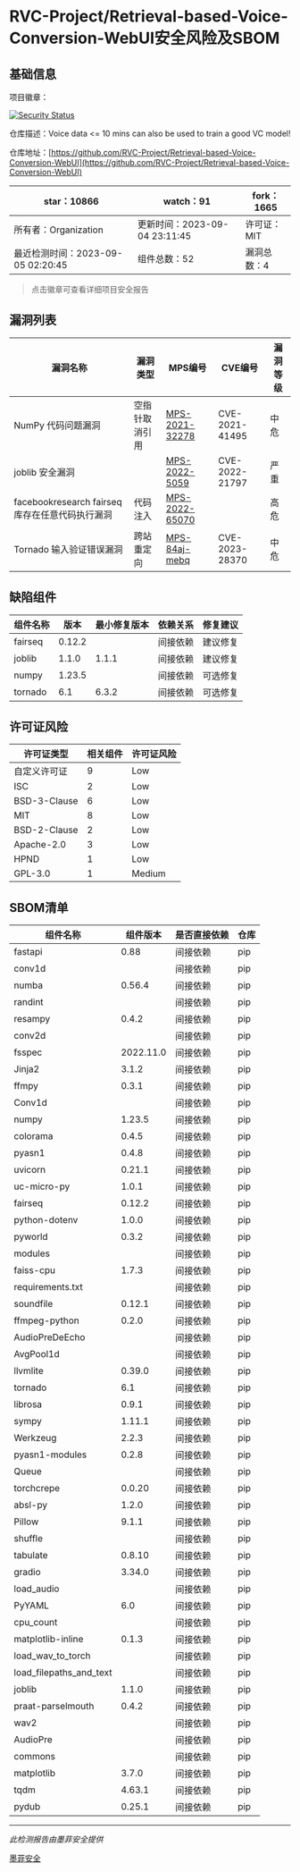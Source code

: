 # RVC-Project/Retrieval-based-Voice-Conversion-WebUI安全风险及SBOM

## 基础信息

项目徽章：

[![Security Status](https://www.murphysec.com/platform3/v31/badge/1698762982598426624.svg)](https://www.murphysec.com/console/report/1698400589763444736/1698762982598426624)

仓库描述：Voice data <= 10 mins can also be used to train a good VC model!

仓库地址：[https://github.com/RVC-Project/Retrieval-based-Voice-Conversion-WebUI](https://github.com/RVC-Project/Retrieval-based-Voice-Conversion-WebUI)

| star：10866 | watch：91 | fork：1665 |
| ----------- | -------------- | ------------ |
| 所有者：Organization | 更新时间：2023-09-04 23:11:45 | 许可证：MIT |
| 最近检测时间：2023-09-05 02:20:45 | 组件总数：52 | 漏洞总数：4 |

> 点击徽章可查看详细项目安全报告



## 漏洞列表

| 漏洞名称 | 漏洞类型 | MPS编号 | CVE编号 | 漏洞等级 |
| ------- | ------ | ------- | ------ | ----- |
|NumPy 代码问题漏洞|空指针取消引用|[MPS-2021-32278](https://www.oscs1024.com/hd/MPS-2021-32278)|CVE-2021-41495|中危|
|joblib 安全漏洞||[MPS-2022-5059](https://www.oscs1024.com/hd/MPS-2022-5059)|CVE-2022-21797|严重|
|facebookresearch fairseq库存在任意代码执行漏洞|代码注入|[MPS-2022-65070](https://www.oscs1024.com/hd/MPS-2022-65070)||高危|
|Tornado 输入验证错误漏洞|跨站重定向|[MPS-84aj-mebq](https://www.oscs1024.com/hd/MPS-84aj-mebq)|CVE-2023-28370|中危|




## 缺陷组件

| 组件名称 | 版本 | 最小修复版本 | 依赖关系 | 修复建议 |
| -------- | ---- | ------------ | -------- | -------- |
|fairseq|0.12.2||间接依赖|建议修复|C:0|H:1|M:0|L:0|
|joblib|1.1.0|1.1.1|间接依赖|建议修复|C:1|H:0|M:0|L:0|
|numpy|1.23.5||间接依赖|可选修复|C:0|H:0|M:1|L:0|
|tornado|6.1|6.3.2|间接依赖|可选修复|C:0|H:0|M:1|L:0|




## 许可证风险

| 许可证类型 | 相关组件 | 许可证风险 |
| ---------- | -------- | ---------- |
|自定义许可证|9|Low|
|ISC|2|Low|
|BSD-3-Clause|6|Low|
|MIT|8|Low|
|BSD-2-Clause|2|Low|
|Apache-2.0|3|Low|
|HPND|1|Low|
|GPL-3.0|1|Medium|




## SBOM清单

| 组件名称 | 组件版本 | 是否直接依赖 | 仓库 |
| -------- | -------- | ------------ | ---- |
|fastapi|0.88|间接依赖|pip|
|conv1d||间接依赖|pip|
|numba|0.56.4|间接依赖|pip|
|randint||间接依赖|pip|
|resampy|0.4.2|间接依赖|pip|
|conv2d||间接依赖|pip|
|fsspec|2022.11.0|间接依赖|pip|
|Jinja2|3.1.2|间接依赖|pip|
|ffmpy|0.3.1|间接依赖|pip|
|Conv1d||间接依赖|pip|
|numpy|1.23.5|间接依赖|pip|
|colorama|0.4.5|间接依赖|pip|
|pyasn1|0.4.8|间接依赖|pip|
|uvicorn|0.21.1|间接依赖|pip|
|uc-micro-py|1.0.1|间接依赖|pip|
|fairseq|0.12.2|间接依赖|pip|
|python-dotenv|1.0.0|间接依赖|pip|
|pyworld|0.3.2|间接依赖|pip|
|modules||间接依赖|pip|
|faiss-cpu|1.7.3|间接依赖|pip|
|requirements.txt||间接依赖|pip|
|soundfile|0.12.1|间接依赖|pip|
|ffmpeg-python|0.2.0|间接依赖|pip|
|AudioPreDeEcho||间接依赖|pip|
|AvgPool1d||间接依赖|pip|
|llvmlite|0.39.0|间接依赖|pip|
|tornado|6.1|间接依赖|pip|
|librosa|0.9.1|间接依赖|pip|
|sympy|1.11.1|间接依赖|pip|
|Werkzeug|2.2.3|间接依赖|pip|
|pyasn1-modules|0.2.8|间接依赖|pip|
|Queue||间接依赖|pip|
|torchcrepe|0.0.20|间接依赖|pip|
|absl-py|1.2.0|间接依赖|pip|
|Pillow|9.1.1|间接依赖|pip|
|shuffle||间接依赖|pip|
|tabulate|0.8.10|间接依赖|pip|
|gradio|3.34.0|间接依赖|pip|
|load_audio||间接依赖|pip|
|PyYAML|6.0|间接依赖|pip|
|cpu_count||间接依赖|pip|
|matplotlib-inline|0.1.3|间接依赖|pip|
|load_wav_to_torch||间接依赖|pip|
|load_filepaths_and_text||间接依赖|pip|
|joblib|1.1.0|间接依赖|pip|
|praat-parselmouth|0.4.2|间接依赖|pip|
|wav2||间接依赖|pip|
|AudioPre||间接依赖|pip|
|commons||间接依赖|pip|
|matplotlib|3.7.0|间接依赖|pip|
|tqdm|4.63.1|间接依赖|pip|
|pydub|0.25.1|间接依赖|pip|


------

*此检测报告由墨菲安全提供*

[墨菲安全](www.murphysec.com)